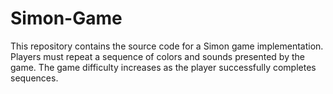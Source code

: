 # Simon-Game
This repository contains the source code for a Simon game implementation. Players must repeat a sequence of colors and sounds presented by the game. The game difficulty increases as the player successfully completes sequences.
